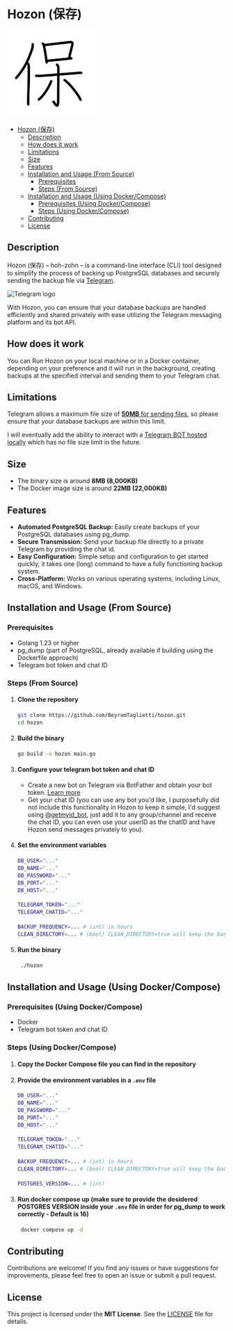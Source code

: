 # Hozon (保存)

<img src="assets/hozon.jpg" width=200>

- [Hozon (保存)](#hozon-保存)
  - [Description](#description)
  - [How does it work](#how-does-it-work)
  - [Limitations](#limitations)
  - [Size](#size)
  - [Features](#features)
  - [Installation and Usage (From Source)](#installation-and-usage-from-source)
    - [Prerequisites](#prerequisites)
    - [Steps (From Source)](#steps-from-source)
  - [Installation and Usage (Using Docker/Compose)](#installation-and-usage-using-dockercompose)
    - [Prerequisites (Using Docker/Compose)](#prerequisites-using-dockercompose)
    - [Steps (Using Docker/Compose)](#steps-using-dockercompose)
  - [Contributing](#contributing)
  - [License](#license)

## Description

Hozon (保存) – hoh-zohn – is a command-line interface (CLI) tool designed to simplify the process of backing up PostgreSQL databases and securely sending the backup file via [Telegram](https://telegram.org/).

<img src="https://upload.wikimedia.org/wikipedia/commons/thumb/8/82/Telegram_logo.svg/512px-Telegram_logo.svg.png" alt="Telegram logo" width=50>

With Hozon, you can ensure that your database backups are handled efficiently and shared privately with ease utilizing the Telegram messaging platform and its bot API.

## How does it work

You can Run Hozon on your local machine or in a Docker container, depending on your preference and it will run in the background, creating backups at the specified interval and sending them to your Telegram chat.

## Limitations

Telegram allows a maximum file size of [**50MB** for sending files](https://core.telegram.org/bots/api#senddocument), so please ensure that your database backups are within this limit.

I will eventually add the ability to interact with a [Telegram BOT hosted locally](https://core.telegram.org/bots/api#senddocument) which has no file size limit in the future.

## Size

- The binary size is around **8MB (8,000KB)**
- The Docker image size is around **22MB (22,000KB)**

## Features

- **Automated PostgreSQL Backup:** Easily create backups of your PostgreSQL databases using pg_dump.
- **Secure Transmission:** Send your backup file directly to a private Telegram by providing the chat id.
- **Easy Configuration:** Simple setup and configuration to get started quickly, it takes one (long) command to have a fully functioning backup system.
- **Cross-Platform:** Works on various operating systems, including Linux, macOS, and Windows.

## Installation and Usage (From Source)

### Prerequisites

- Golang 1.23 or higher
- pg_dump (part of PostgreSQL, already available if building using the Dockerfile approach)
- Telegram bot token and chat ID

### Steps (From Source)

1. #### Clone the repository

   ```bash
   git clone https://github.com/BeyramTaglietti/hozon.git
   cd hozon
   ```

2. #### Build the binary

   ```bash
   go build -o hozon main.go
   ```

3. #### Configure your telegram bot token and chat ID

   - Create a new bot on Telegram via BotFather and obtain your bot token. [Learn more](https://core.telegram.org/bots#how-do-i-create-a-bot)
   - Get your chat ID (you can use any bot you'd like, I purposefully did not include this functionality in Hozon to keep it simple, I'd suggest using [@getmyid_bot](https://t.me/getmyid_bot), just add it to any group/channel and receive the chat ID, you can even use your userID as the chatID and have Hozon send messages privately to you).

4. #### Set the environment variables

   ```bash
   DB_USER="..."
   DB_NAME="..."
   DB_PASSWORD="..."
   DB_PORT="..."
   DB_HOST="..."

   TELEGRAM_TOKEN="..."
   TELEGRAM_CHATID="..."

   BACKUP_FREQUENCY=... # (int) in hours
   CLEAN_DIRECTORY=... # (bool) CLEAN_DIRECTORY=true will keep the backup directory clean, false will keep all backups
   ```

5. #### Run the binary

   ```bash
    ./hozon
   ```

## Installation and Usage (Using Docker/Compose)

### Prerequisites (Using Docker/Compose)

- Docker
- Telegram bot token and chat ID

### Steps (Using Docker/Compose)

1. #### Copy the Docker Compose file you can find in the repository

2. #### Provide the environment variables in a `.env` file

   ```bash
   DB_USER="..."
   DB_NAME="..."
   DB_PASSWORD="..."
   DB_PORT="..."
   DB_HOST="..."

   TELEGRAM_TOKEN="..."
   TELEGRAM_CHATID="..."

   BACKUP_FREQUENCY=... # (int) in hours
   CLEAN_DIRECTORY=... # (bool) CLEAN_DIRECTORY=true will keep the backup directory clean, false will keep all backups

   POSTGRES_VERSION=... # (int)
   ```

3. #### Run docker compose up (make sure to provide the desidered POSTGRES VERSION inside your `.env` file in order for pg_dump to work correctly - Default is 16)

   ```bash
    docker compose up -d
   ```

## Contributing

Contributions are welcome! If you find any issues or have suggestions for improvements, please feel free to open an issue or submit a pull request.

## License

This project is licensed under the **MIT License**. See the [LICENSE](./LICENSE) file for details.
